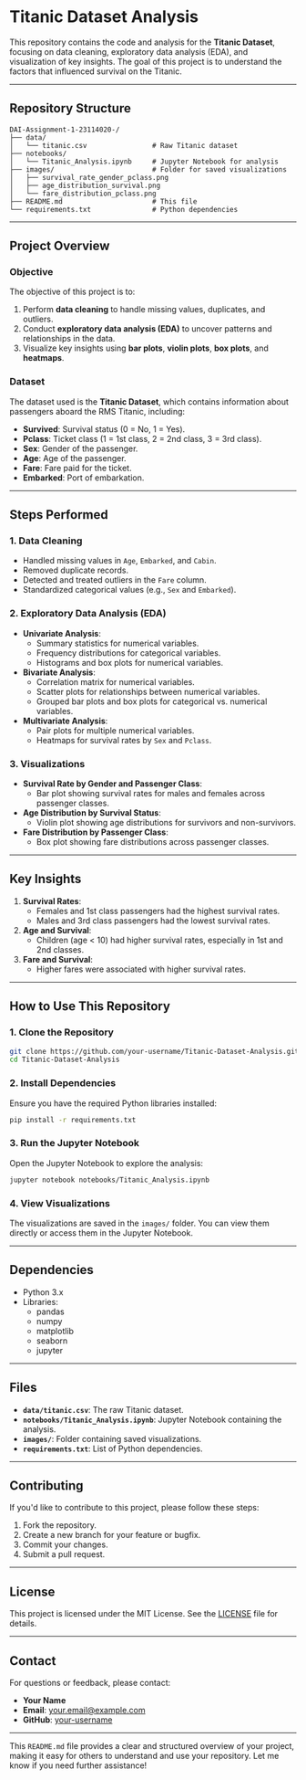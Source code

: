 # **Titanic Dataset Analysis**

This repository contains the code and analysis for the **Titanic Dataset**, focusing on data cleaning, exploratory data analysis (EDA), and visualization of key insights. The goal of this project is to understand the factors that influenced survival on the Titanic.

---

## **Repository Structure**

```
DAI-Assignment-1-23114020-/
├── data/
│   └── titanic.csv                # Raw Titanic dataset
├── notebooks/
│   └── Titanic_Analysis.ipynb     # Jupyter Notebook for analysis
├── images/                        # Folder for saved visualizations
│   ├── survival_rate_gender_pclass.png
│   ├── age_distribution_survival.png
│   └── fare_distribution_pclass.png
├── README.md                      # This file
└── requirements.txt               # Python dependencies
```

---

## **Project Overview**

### **Objective**
The objective of this project is to:
1. Perform **data cleaning** to handle missing values, duplicates, and outliers.
2. Conduct **exploratory data analysis (EDA)** to uncover patterns and relationships in the data.
3. Visualize key insights using **bar plots**, **violin plots**, **box plots**, and **heatmaps**.

### **Dataset**
The dataset used is the **Titanic Dataset**, which contains information about passengers aboard the RMS Titanic, including:
- **Survived**: Survival status (0 = No, 1 = Yes).
- **Pclass**: Ticket class (1 = 1st class, 2 = 2nd class, 3 = 3rd class).
- **Sex**: Gender of the passenger.
- **Age**: Age of the passenger.
- **Fare**: Fare paid for the ticket.
- **Embarked**: Port of embarkation.

---

## **Steps Performed**

### **1. Data Cleaning**
- Handled missing values in `Age`, `Embarked`, and `Cabin`.
- Removed duplicate records.
- Detected and treated outliers in the `Fare` column.
- Standardized categorical values (e.g., `Sex` and `Embarked`).

### **2. Exploratory Data Analysis (EDA)**
- **Univariate Analysis**:
  - Summary statistics for numerical variables.
  - Frequency distributions for categorical variables.
  - Histograms and box plots for numerical variables.
- **Bivariate Analysis**:
  - Correlation matrix for numerical variables.
  - Scatter plots for relationships between numerical variables.
  - Grouped bar plots and box plots for categorical vs. numerical variables.
- **Multivariate Analysis**:
  - Pair plots for multiple numerical variables.
  - Heatmaps for survival rates by `Sex` and `Pclass`.

### **3. Visualizations**
- **Survival Rate by Gender and Passenger Class**:
  - Bar plot showing survival rates for males and females across passenger classes.
- **Age Distribution by Survival Status**:
  - Violin plot showing age distributions for survivors and non-survivors.
- **Fare Distribution by Passenger Class**:
  - Box plot showing fare distributions across passenger classes.

---

## **Key Insights**
1. **Survival Rates**:
   - Females and 1st class passengers had the highest survival rates.
   - Males and 3rd class passengers had the lowest survival rates.
2. **Age and Survival**:
   - Children (age < 10) had higher survival rates, especially in 1st and 2nd classes.
3. **Fare and Survival**:
   - Higher fares were associated with higher survival rates.

---

## **How to Use This Repository**

### **1. Clone the Repository**
```bash
git clone https://github.com/your-username/Titanic-Dataset-Analysis.git
cd Titanic-Dataset-Analysis
```

### **2. Install Dependencies**
Ensure you have the required Python libraries installed:
```bash
pip install -r requirements.txt
```

### **3. Run the Jupyter Notebook**
Open the Jupyter Notebook to explore the analysis:
```bash
jupyter notebook notebooks/Titanic_Analysis.ipynb
```

### **4. View Visualizations**
The visualizations are saved in the `images/` folder. You can view them directly or access them in the Jupyter Notebook.

---

## **Dependencies**
- Python 3.x
- Libraries:
  - pandas
  - numpy
  - matplotlib
  - seaborn
  - jupyter

---

## **Files**
- **`data/titanic.csv`**: The raw Titanic dataset.
- **`notebooks/Titanic_Analysis.ipynb`**: Jupyter Notebook containing the analysis.
- **`images/`**: Folder containing saved visualizations.
- **`requirements.txt`**: List of Python dependencies.

---

## **Contributing**
If you'd like to contribute to this project, please follow these steps:
1. Fork the repository.
2. Create a new branch for your feature or bugfix.
3. Commit your changes.
4. Submit a pull request.

---

## **License**
This project is licensed under the MIT License. See the [LICENSE](LICENSE) file for details.

---

## **Contact**
For questions or feedback, please contact:
- **Your Name**
- **Email**: your.email@example.com
- **GitHub**: [your-username](https://github.com/your-username)

---

This `README.md` file provides a clear and structured overview of your project, making it easy for others to understand and use your repository. Let me know if you need further assistance!
